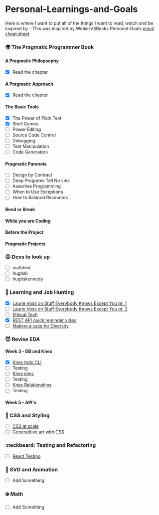 # Personal-Learnings-and-Goals
Here is where I want to put all of the things I want to read, watch and be inspired by - This was inspired by WinkerVSBecks Personal-Goals
[emoji cheat sheet](https://www.webpagefx.com/tools/emoji-cheat-sheet/)


### 🌍 The Pragmatic Programmer Book 
#### A Pragmatic Philopsophy
- [X] Read the chapter
#### A Pragmatic Approach
- [X] Read the chapter
#### The Basic Tools
- [X] The Power of Plain Text
- [X] Shell Games
- [ ] Power Editing
- [ ] Source Code Control
- [ ] Debugging
- [ ] Test Manipulation
- [ ] Code Generators
#### Pragmatic Paranoia
- [ ] Design by Contract
- [ ] Deap Programs Tell No Lies
- [ ] Assertive Programming
- [ ] When to Use Exceptions
- [ ] How to Balancd Resources
#### Bend or Break
#### While you are Coding
#### Before the Project
#### Pragmatic Projects

### :heart_eyes: Devs to look up
- [ ] mattdesl
- [ ] hughsk
- [ ] hughskennedy

### :woman: Learning and Job Hunting
- [X] [Laurie Voss on Stuff Everybody Knows Except You pt. 1](https://www.youtube.com/watch?v=JIJZnF_L5KI)
- [ ] [Laurie Voss on Stuff Everybody Knows Except You pt. 2](https://www.youtube.com/watch?v=4H8VTCSbYQg)
- [ ] [Ethical Tech](https://medium.com/thrive-global/how-technology-hijacks-peoples-minds-from-a-magician-and-google-s-design-ethicist-56d62ef5edf3)
- [X] [REST API quick reminder video](https://www.youtube.com/watch?v=7YcW25PHnAA)
- [ ] [Making a case for Diversity](https://www.themandarin.com.au/91690-making-the-case-for-diversity-what-is-the-evidence/)

### :smiling_imp: Revise EDA
#### Week 3 - DB and Knex
- [X] [Knex todo CLI](https://github.com/kahu-2018/knex-todo-cli)
- [ ] Testing
- [ ] [Knex joins](https://github.com/kahu-2018/knex-joins-stories)
- [ ] Testing
- [ ] [Knex Relationships](https://github.com/kahu-2018/knex-relationships-stories)
- [ ] Testing
#### Week 5 - API's

### 🐙 CSS and Styling
- [ ] [CSS at scale](https://engineering.linkedin.com/blog/2018/04/css-at-scale--linkedins-new-open-source-projects-take-on-stylesh)
- [ ] [Generatitive art with CSS](https://www.youtube.com/watch?v=xatWR8MXeJM)

### :neckbeard: Testing and Refactoring 
- [ ] [React Testing](https://hacks.mozilla.org/2018/04/testing-strategies-for-react-and-redux/)

### 🐳 SVG and Animation
- [ ] Add Something

### ❄️ Math
- [ ] Add Something
